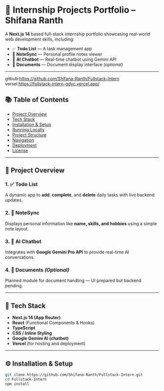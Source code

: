# 🌟 Internship Projects Portfolio – Shifana Ranth

A **Next.js 14** based full-stack internship portfolio showcasing real-world web development skills, including:

- ✅ **Todo List** — A task management app  
- 📝 **NoteSync** — Personal profile notes viewer  
- 🤖 **AI Chatbot** — Real-time chatbot using Gemini API  
- 📄 **Documents** — Document display interface *(optional)*  

---
gitbub:https://github.com/Shifana-Ranth/Fullstack-Intern
versel:https://fullstack-intern-gdyc.vercel.app/

## 📚 Table of Contents

- [Project Overview](#project-overview)  
- [Tech Stack](#tech-stack)  
- [Installation & Setup](#installation--setup)  
- [Running Locally](#running-locally)  
- [Project Structure](#project-structure)  
- [Navigation](#navigation)  
- [Deployment](#deployment)  
- [License](#license)  

---

## 📝 Project Overview

### 1. ✅ Todo List  
A dynamic app to **add**, **complete**, and **delete** daily tasks with live backend updates.

### 2. 📝 NoteSync  
Displays personal information like **name, skills, and hobbies** using a simple note layout.

### 3. 🤖 AI Chatbot  
Integrates with **Google Gemini Pro API** to provide real-time AI conversations.

### 4. 📄 Documents *(Optional)*  
Planned module for document handling — UI prepared but backend pending.

---

## 🧩 Tech Stack

- **Next.js 14 (App Router)**  
- **React** (Functional Components & Hooks)  
- **TypeScript**  
- **CSS / Inline Styling**  
- **Google Gemini AI (chatbot)**  
- **Vercel** (for hosting and deployment)

---

## ⚙️ Installation & Setup

```bash
git clone https://github.com/Shifana-Ranth/Fullstack-Intern.git
cd Fullstack-Intern
npm install

